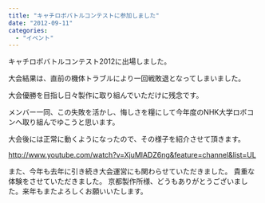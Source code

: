 ```yaml
---
title: "キャチロボバトルコンテストに参加しました"
date: "2012-09-11"
categories: 
  - "イベント"
---
```


キャチロボバトルコンテスト2012に出場しました。

大会結果は、直前の機体トラブルにより一回戦敗退となってしまいました。

大会優勝を目指し日々製作に取り組んでいただけに残念です。

メンバー一同、この失敗を活かし、悔しさを糧にして今年度のNHK大学ロボコンへ取り組んでゆこうと思います。

大会後には正常に動くようになったので、その様子を紹介させて頂きます。

http://www.youtube.com/watch?v=XjuMlADZ6ng&feature=channel&list=UL

また、今年も去年に引き続き大会運営にも関わらせていただきました。 貴重な体験をさせていただきました。 京都製作所様、どうもありがとうございました。来年もまたよろしくお願いいたします。
